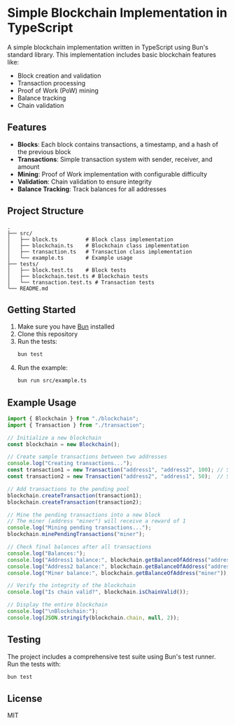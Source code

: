 # Simple Blockchain Implementation in TypeScript

A simple blockchain implementation written in TypeScript using Bun's standard library. This implementation includes basic blockchain features like:

- Block creation and validation
- Transaction processing
- Proof of Work (PoW) mining
- Balance tracking
- Chain validation

## Features

- **Blocks**: Each block contains transactions, a timestamp, and a hash of the previous block
- **Transactions**: Simple transaction system with sender, receiver, and amount
- **Mining**: Proof of Work implementation with configurable difficulty
- **Validation**: Chain validation to ensure integrity
- **Balance Tracking**: Track balances for all addresses

## Project Structure

```
.
├── src/
│   ├── block.ts         # Block class implementation
│   ├── blockchain.ts    # Blockchain class implementation
│   ├── transaction.ts   # Transaction class implementation
│   └── example.ts       # Example usage
├── tests/
│   ├── block.test.ts    # Block tests
│   ├── blockchain.test.ts # Blockchain tests
│   └── transaction.test.ts # Transaction tests
└── README.md
```

## Getting Started

1. Make sure you have [Bun](https://bun.sh) installed
2. Clone this repository
3. Run the tests:
   ```bash
   bun test
   ```
4. Run the example:
   ```bash
   bun run src/example.ts
   ```

## Example Usage

```typescript
import { Blockchain } from "./blockchain";
import { Transaction } from "./transaction";

// Initialize a new blockchain
const blockchain = new Blockchain();

// Create sample transactions between two addresses
console.log("Creating transactions...");
const transaction1 = new Transaction("address1", "address2", 100); // Send 100 from address1 to address2
const transaction2 = new Transaction("address2", "address1", 50);  // Send 50 back from address2 to address1

// Add transactions to the pending pool
blockchain.createTransaction(transaction1);
blockchain.createTransaction(transaction2);

// Mine the pending transactions into a new block
// The miner (address "miner") will receive a reward of 1
console.log("Mining pending transactions...");
blockchain.minePendingTransactions("miner");

// Check final balances after all transactions
console.log("Balances:");
console.log("Address1 balance:", blockchain.getBalanceOfAddress("address1")); // Should be -50 (sent 100, received 50)
console.log("Address2 balance:", blockchain.getBalanceOfAddress("address2")); // Should be 50 (received 100, sent 50)
console.log("Miner balance:", blockchain.getBalanceOfAddress("miner"));      // Should be 1 (mining reward)

// Verify the integrity of the blockchain
console.log("Is chain valid?", blockchain.isChainValid());

// Display the entire blockchain
console.log("\nBlockchain:");
console.log(JSON.stringify(blockchain.chain, null, 2)); 
```

## Testing

The project includes a comprehensive test suite using Bun's test runner. Run the tests with:

```bash
bun test
```

## License

MIT
